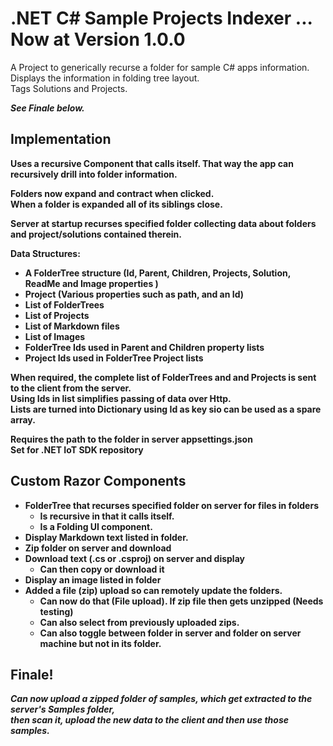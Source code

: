 # .NET C# Sample Projects Indexer ... Now at Version 1.0.0

A Project to generically recurse a folder for sample C# apps information. 
Displays the information in folding tree layout.  
Tags Solutions and Projects.

<b><i> See Finale below. </i><b>

## Implementation

Uses a recursive Component that calls itself. 
That way the app can recursively drill into folder information.
  
Folders now expand and contract when clicked.  
When a folder is expanded all of its siblings close.
  
Server at startup recurses specified folder collecting data 
about folders and project/solutions contained therein.
  
Data Structures:
- A FolderTree structure (Id, Parent, Children, Projects, Solution, ReadMe and Image properties ) 
- Project (Various properties such as path, and an Id)
- List of FolderTrees
- List of Projects
- List of Markdown files
- List of Images
- FolderTree Ids used in Parent and Children property lists
- Project Ids used in FolderTree Project lists

When required, the complete list of FolderTrees and and Projects is sent to the client from the server.  
Using Ids in list simplifies passing of data over Http.  
Lists are turned into Dictionary using Id as key sio can be used as a spare array.

Requires the path to the folder in server appsettings.json  
Set for .NET IoT SDK repository

## Custom Razor Components
- FolderTree that recurses specified folder on server for files in folders
  - Is recursive in that it calls itself.
  - Is a Folding UI component.
- Display Markdown text listed in folder.
- Zip folder on server and download
- Download text (.cs or .csproj) on server and display
  - Can then copy or download it
- Display an image listed in folder
- Added a file (zip) upload so can remotely update the folders.
  - Can now do that (File upload). If zip file then gets unzipped (Needs testing)
  - Can also select from previously uploaded zips.
  - Can also toggle between folder in server and folder on server machine but not in its folder.

## Finale!

<b><i> Can now upload a zipped folder of samples, which get extracted to the server's Samples folder,  
  then scan it, upload the new data to the client and then use those samples.</i><b>



